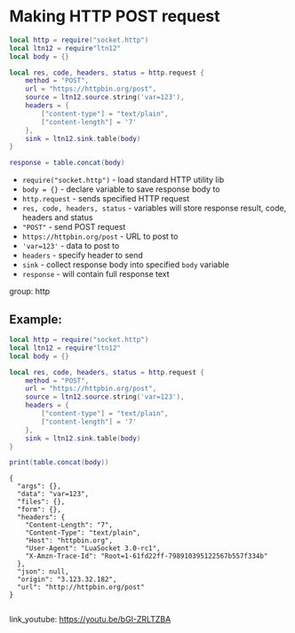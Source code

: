 # Making HTTP POST request

```lua
local http = require("socket.http")
local ltn12 = require"ltn12"
local body = {}

local res, code, headers, status = http.request {
    method = "POST",
    url = "https://httpbin.org/post",
    source = ltn12.source.string('var=123'),
    headers = {
        ["content-type"] = "text/plain",
        ["content-length"] = '7'
    },
    sink = ltn12.sink.table(body)
}

response = table.concat(body)
```

- `require("socket.http")` - load standard HTTP utility lib
- `body = {}` - declare variable to save response body to
- `http.request` - sends specified HTTP request
- `res, code, headers, status` - variables will store response result, code, headers and status
- `"POST"` - send POST request
- `https://httpbin.org/post` - URL to post to
- `'var=123'` - data to post to
- `headers` - specify header to send
- `sink` - collect response body into specified `body` variable
- `response` - will contain full response text

group: http

## Example: 
```lua
local http = require("socket.http")
local ltn12 = require"ltn12"
local body = {}

local res, code, headers, status = http.request {
    method = "POST",
    url = "https://httpbin.org/post",
    source = ltn12.source.string('var=123'),
    headers = {
        ["content-type"] = "text/plain",
        ["content-length"] = '7'
    },
    sink = ltn12.sink.table(body)
}

print(table.concat(body))
```
```
{
  "args": {}, 
  "data": "var=123", 
  "files": {}, 
  "form": {}, 
  "headers": {
    "Content-Length": "7", 
    "Content-Type": "text/plain", 
    "Host": "httpbin.org", 
    "User-Agent": "LuaSocket 3.0-rc1", 
    "X-Amzn-Trace-Id": "Root=1-61fd22ff-798910395122567b557f334b"
  }, 
  "json": null, 
  "origin": "3.123.32.182", 
  "url": "http://httpbin.org/post"
}


```

link_youtube: https://youtu.be/bGI-ZRLTZBA
